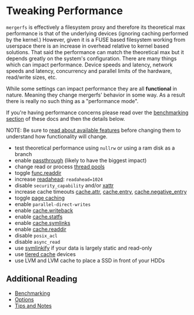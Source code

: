 # Tweaking Performance

`mergerfs` is effectively a filesystem proxy and therefore its
theoretical max performance is that of the underlying devices
(ignoring caching performed by the kernel.) However, given it is a
FUSE based filesystem working from userspace there is an increase in
overhead relative to kernel based solutions. That said the performance
can match the theoretical max but it depends greatly on the system's
configuration. There are many things which can impact
performance. Device speeds and latency, network speeds and latency,
concurrency and parallel limits of the hardware, read/write sizes,
etc.

While some settings can impact performance they are all **functional**
in nature. Meaning they change mergerfs' behavior in some way. As a
result there is really no such thing as a "performance mode".

If you're having performance concerns please read over the
[benchmarking section](benchmarking.md) of these docs and then the
details below.

NOTE: Be sure to [read about available features](config/options.md)
before changing them to understand how functionality will change.

* test theoretical performance using `nullrw` or using a ram disk as a
  branch
* enable [passthrough](config/passthrough.md) (likely to have the
  biggest impact)
* change read or process [thread pools](config/threads.md)
* toggle [func.readdir](config/func_readdir.md)
* increase [readahead](config/readahead.md): `readahead=1024`
* disable `security_capability` and/or [xattr](config/xattr.md)
* increase cache timeouts [cache.attr](config/cache.md#cacheattr),
  [cache.entry](config/cache.md#cacheentry),
  [cache.negative_entry](config/cache.md#cachenegative-entry)
* toggle [page caching](config/cache.md#cachefiles)
* enable `parallel-direct-writes`
* enable [cache.writeback](config/cache.md#cachewriteback)
* enable [cache.statfs](config/cache.md#cachestatfs)
* enable [cache.symlinks](config/cache.md#cachesymlinks)
* enable [cache.readdir](config/cache.md#cachereaddir)
* disable `posix_acl`
* disable `async_read`
* use [symlinkify](config/symlinkify.md) if your data is largely
  static and read-only
* use [tiered cache](extended_usage_patterns.md) devices
* use LVM and LVM cache to place a SSD in front of your HDDs


## Additional Reading

* [Benchmarking](benchmarking.md)
* [Options](config/options.md)
* [Tips and Notes](tips_notes.md)
